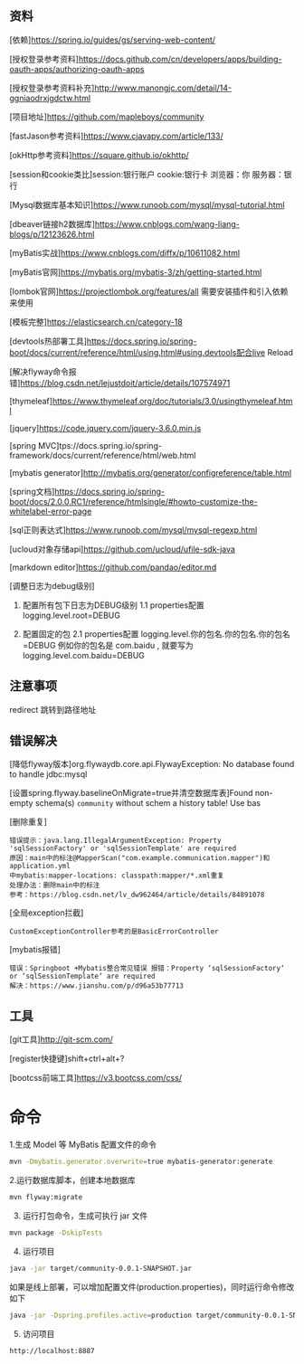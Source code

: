 ## 资料
[依赖]https://spring.io/guides/gs/serving-web-content/

[授权登录参考资料]https://docs.github.com/cn/developers/apps/building-oauth-apps/authorizing-oauth-apps

[授权登录参考资料补充]http://www.manongjc.com/detail/14-ggniaodrxjgdctw.html

[项目地址]https://github.com/mapleboys/community

[fastJason参考资料]https://www.cjavapy.com/article/133/

[okHttp参考资料]https://square.github.io/okhttp/

[session和cookie类比]session:银行账户 cookie:银行卡 浏览器：你 服务器：银行

[Mysql数据库基本知识]https://www.runoob.com/mysql/mysql-tutorial.html

[dbeaver链接h2数据库]https://www.cnblogs.com/wang-liang-blogs/p/12123626.html

[myBatis实战]https://www.cnblogs.com/diffx/p/10611082.html

[myBatis官网]https://mybatis.org/mybatis-3/zh/getting-started.html

[lombok官网]https://projectlombok.org/features/all 需要安装插件和引入依赖来使用

[模板完整]https://elasticsearch.cn/category-18

[devtools热部署工具]https://docs.spring.io/spring-boot/docs/current/reference/html/using.html#using.devtools配合live Reload

[解决flyway命令报错]https://blog.csdn.net/lejustdoit/article/details/107574971

[thymeleaf]https://www.thymeleaf.org/doc/tutorials/3.0/usingthymeleaf.html

[jquery]https://code.jquery.com/jquery-3.6.0.min.js

[spring MVC]tps://docs.spring.io/spring-framework/docs/current/reference/html/web.html

[mybatis generator]http://mybatis.org/generator/configreference/table.html

[spring文档]https://docs.spring.io/spring-boot/docs/2.0.0.RC1/reference/htmlsingle/#howto-customize-the-whitelabel-error-page

[sql正则表达式]https://www.runoob.com/mysql/mysql-regexp.html

[ucloud对象存储api]https://github.com/ucloud/ufile-sdk-java

[markdown editor]https://github.com/pandao/editor.md

[调整日志为debug级别]
1. 配置所有包下日志为DEBUG级别
1.1 properties配置
logging.level.root=DEBUG

2. 配置固定的包
2.1 properties配置
logging.level.你的包名.你的包名.你的包名=DEBUG
例如你的包名是 com.baidu , 就要写为
logging.level.com.baidu=DEBUG

## 注意事项
redirect 跳转到路径地址

## 错误解决
[降低flyway版本]org.flywaydb.core.api.FlywayException: No database found to handle jdbc:mysql

[设置spring.flyway.baselineOnMigrate=true并清空数据库表]Found non-empty schema(s) `community` without schem a history table! Use bas

[删除重复]
```text
错误提示：java.lang.IllegalArgumentException: Property 'sqlSessionFactory' or 'sqlSessionTemplate' are required
原因：main中的标注@MapperScan("com.example.communication.mapper")和application.yml
中mybatis:mapper-locations: classpath:mapper/*.xml重复
处理办法：删除main中的标注
参考：https://blog.csdn.net/lv_dw962464/article/details/84891078
```

[全局exception拦截]
```text
CustomExceptionController参考的是BasicErrorController
```

[mybatis报错]
```text
错误：Springboot +Mybatis整合常见错误 报错：Property ‘sqlSessionFactory‘ or ‘sqlSessionTemplate‘ are required
解决：https://www.jianshu.com/p/d96a53b77713
```
## 工具
[git工具]http://git-scm.com/

[register快捷键]shift+ctrl+alt+?

[bootcss前端工具]https://v3.bootcss.com/css/


# 命令
1.生成 Model 等 MyBatis 配置文件的命令
```bash
mvn -Dmybatis.generator.overwrite=true mybatis-generator:generate
```

2.运行数据库脚本，创建本地数据库
```bash
mvn flyway:migrate
```
3. 运行打包命令，生成可执行 jar 文件
```sh
mvn package -DskipTests
```
4. 运行项目  
```sh
java -jar target/community-0.0.1-SNAPSHOT.jar
```
如果是线上部署，可以增加配置文件(production.properties)，同时运行命令修改如下
```sh
java -jar -Dspring.profiles.active=production target/community-0.0.1-SNAPSHOT.jar
```
5. 访问项目
```
http://localhost:8887
```